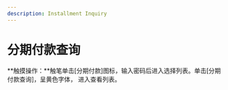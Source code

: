 ```yaml
---
description: Installment Inquiry
---
```


# 分期付款查询

**触摸操作：**触笔单击\[分期付款\]图标，输入密码后进入选择列表。单击\[分期付款查询\]，呈黄色字体， 进入查看列表。

